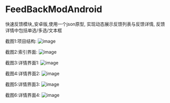# FeedBackModAndroid
快速反馈模块_安卓版,使用一个json原型, 实现动态展示反馈列表与反馈详情, 反馈详情中包括单选/多选/文本框


截图1:项目结构:
![image](https://github.com/xiaosao6/FeedBackModAndroid/blob/master/mdimgs/proj.png)

截图2:索引界面:
![image](https://github.com/xiaosao6/FeedBackModAndroid/blob/master/mdimgs/index.png)

截图3:详情界面1:
![image](https://github.com/xiaosao6/FeedBackModAndroid/blob/master/mdimgs/detail1.png)

截图4:详情界面2:
![image](https://github.com/xiaosao6/FeedBackModAndroid/blob/master/mdimgs/detail2.png)

截图5:详情界面3:
![image](https://github.com/xiaosao6/FeedBackModAndroid/blob/master/mdimgs/detail3.png)

截图6:详情界面4:
![image](https://github.com/xiaosao6/FeedBackModAndroid/blob/master/mdimgs/detail4.png)
